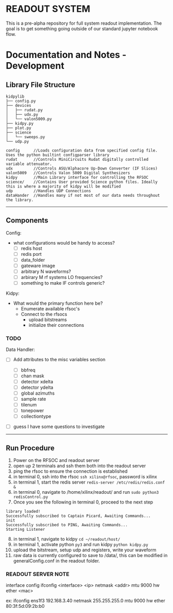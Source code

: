 # READOUT SYSTEM
This is a pre-alpha repository for full system readout implementation. The goal is to get something going outside of
our standard jupyter notebook flow.

# Documentation and Notes - Development

## Library File Structure
```
kidpylib
├── config.py
├── devices
│   ├── rudat.py
│   ├── udx.py
│   └── valon5009.py
├── kidpy.py
├── plot.py
├── science
│   └── sweeps.py
└── udp.py

config      //Loads configuration data from specified config file. Uses the python builtint configparser library
rudat       //Controls MiniCircuits Rudat digitally controlled variable attenuator.
udx         //Controls ASU/Alphacore Up-Down Converter (IF Slices)
valon5009   //Controls Valon 5009 Digital Synthesizers
kidpy       //Main Library interface for controlling the RFSOC
science/    //Contains User provided Science python files. Ideally this is where a majority of kidpy will be modified
udp         //Handles UDP Connections
dataHander  //Handles many if not most of our data needs throughout the library.
```


___
## Components

Config:
  - what configurations would be handy to access?
    - [ ] redis host
    - [ ] redis port
    - [ ] data_folder
    - [ ] gateware image
    - [ ] arbitrary N waveforms?
    - [ ] arbirary M rf systems LO frequencies?
    - [ ] something to make IF controls generic?

Kidpy:
  - What would the primary function here be?
    - Enumerate available rfsoc's
    - Connect to the rfsocs
      - upload bitstreams
      - initialize their connections

### TODO

Data Handler: 
- [ ] Add attributes to the misc variables section
  - [ ] bbfreq
  - [ ] chan mask
  - [ ] detector xdelta
  - [ ] detector ydelta
  - [ ] global azimuths
  - [ ] sample rate
  - [ ] tilenum
  - [ ] tonepower
  - [ ] collectiontype

- [ ] guess I have some questions to investigate


___


## Run Procedure
1. Power on the RFSOC and readout server
2. open up 2 terminals and ssh them both into the readout server
3. ping the rfsoc to ensure the connection is established
4. in terminal 0, ssh into the rfsoc `ssh xilinx@rfsoc`, password is xilinx
5. in terminal 1, start the redis server `redis-server /etc/redis/redis.conf &`
6. in terminal 0, navigate to /home/xilinx/readout/ and run `sudo python3 redisControl.py`
7. Once you see the following in terminal 0, proceed to the next step

```
library loaded!
Successfully subscribed to Captain Picard, Awaiting Commands...
init
Successfully subscribed to PING, Awaiting Commands...
Starting Listener
```

8. in terminal 1, navigate to kidpy `cd ~/readout/host/`
9. in terminal 1, activate python `py3` and run kidpy `python kidpy.py`
10. upload the bitstream, setup udp and registers, write your waveform
11. raw data is currently configured to save to /data/, this can be modified in generalConfig.conf in the readout
folder.


### READOUT SERVER NOTE
interface config 
ifconfig \<interface> \<ip> netmask \<addr> mtu 9000 hw ether \<mac>

ex: 
    ifconfig ens1f3 192.168.3.40 netmask 255.255.255.0 mtu 9000 hw ether 80:3f:5d:09:2b:b0


